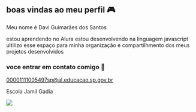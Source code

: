 ## boas vindas ao meu perfil  🎮

Meu nome é Davi Guimarães dos Santos 

estou aprendendo no Alura
estou desenvolvendo na linguagem javascript
ultilizo esse espaço para minha organização e compartilhmento dos meus projetos desenvolvidos

### voce entrar em contato comigo 🎸
00001111005497sp@al.educacao.sp.gov.br

Escola Jamil Gadia


![](https://media1.tenor.com/m/P3RqQUUK9BAAAAAd/rip-juice-cry.gif )

